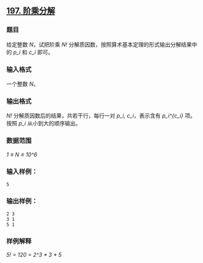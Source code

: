 ## [197. 阶乘分解](https://www.acwing.com/problem/content/199/)

### 题目

给定整数 *N*，试把阶乘 *N!* 分解质因数，按照算术基本定理的形式输出分解结果中的 *p_i* 和 *c_i* 即可。

### 输入格式

一个整数 *N*。

### 输出格式

*N!* 分解质因数后的结果，共若干行，每行一对 *p_i, c_i*，表示含有 *p_i^{c_i}* 项。按照 *p_i* 从小到大的顺序输出。

### 数据范围

*1 ≤ N ≤ 10^6*

### 输入样例：

```
5
```

### 输出样例：

```
2 3
3 1
5 1
```

### 样例解释

*5! = 120 = 2^3 * 3 * 5*
